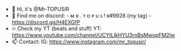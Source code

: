 - 👋 Hi, it's @Mr-TOPUSiR
- 👾 Find me on discord:
      - ᴍ ʀ . ᴛ ᴏ ᴘ ᴜ ꜱ ! ʀ#9928 (my tag)
      - https://discord.gg/H4EXGfP
- 🔥 Check my YT (beats and stuff)
      YT: https://www.youtube.com/channel/UCYtLlkHYU3rnBsMwopFM2Iw
- 📫 Contact: 
      IG: https://www.instagram.com/mr_topusir/

<!---
Mr-TOPUSiR/Mr-TOPUSiR is a ✨ special ✨ repository because its `README.md` (this file) appears on your GitHub profile.
You can click the Preview link to take a look at your changes.
--->
